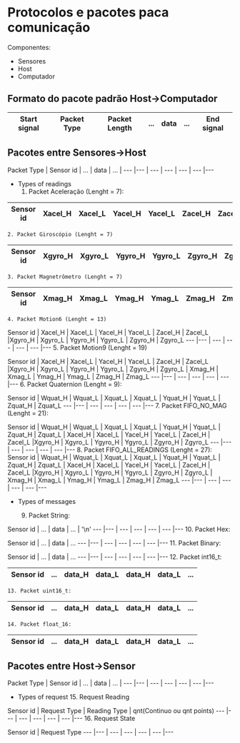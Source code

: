 # Protocolos e pacotes paca comunicação

Componentes:
*	Sensores
*	Host
*	Computador


##	Formato do pacote padrão Host->Computador

Start signal | Packet Type | Packet Length | ... | data | ... | End signal
--- |--- | --- | --- | --- | --- |---
##	Pacotes entre Sensores->Host
Packet Type | Sensor id |  ... | data | ... |
--- |--- | --- | --- | --- | --- |---

* Types of readings
	1. Packet Aceleração (Lenght = 7):

Sensor id |  Xacel_H |  Xacel_L |  Yacel_H |  Yacel_L |  Zacel_H |  Zacel_L
--- |--- | --- | --- | --- | --- |---
	2. Packet Giroscópio (Lenght = 7)

Sensor id |  Xgyro_H |  Xgyro_L |  Ygyro_H |  Ygyro_L |  Zgyro_H |  Zgyro_L
--- |--- | --- | --- | --- | --- |---
	3. Packet Magnetrômetro (Lenght = 7)

Sensor id |  Xmag_H |  Xmag_L |  Ymag_H |  Ymag_L |  Zmag_H |  Zmag_L
--- |--- | --- | --- | --- | --- |---
	4. Packet Motion6 (Lenght = 13)

Sensor id |	Xacel_H |  Xacel_L |  Yacel_H |  Yacel_L |  Zacel_H |  Zacel_L |Xgyro_H |  Xgyro_L |  Ygyro_H |  Ygyro_L |  Zgyro_H |  Zgyro_L
--- |--- | --- | --- | --- | --- |---
	5. Packet Motion9 (Lenght = 19)

Sensor id |	Xacel_H |  Xacel_L |  Yacel_H |  Yacel_L |  Zacel_H |  Zacel_L |Xgyro_H |  Xgyro_L |  Ygyro_H |  Ygyro_L |  Zgyro_H |  Zgyro_L |  Xmag_H |  Xmag_L |  Ymag_H |  Ymag_L |  Zmag_H |  Zmag_L
--- |--- | --- | --- | --- | --- |---
	6. Packet Quaternion (Lenght = 9):

Sensor id |  Wquat_H |  Wquat_L |  Xquat_L |  Xquat_L |  Yquat_H |  Yquat_L |  Zquat_H |  Zquat_L
--- |--- | --- | --- | --- | --- |---
	7. Packet FIFO_NO_MAG (Lenght = 21):

Sensor id |  Wquat_H |  Wquat_L |  Xquat_L |  Xquat_L |  Yquat_H |  Yquat_L |  Zquat_H |  Zquat_L | Xacel_H |  Xacel_L |  Yacel_H |  Yacel_L |  Zacel_H |  Zacel_L |Xgyro_H |  Xgyro_L |  Ygyro_H |  Ygyro_L |  Zgyro_H |  Zgyro_L
--- |--- | --- | --- | --- | --- |---
	8. Packet FIFO_ALL_READINGS (Lenght = 27):
Sensor id |  Wquat_H |  Wquat_L |  Xquat_L |  Xquat_L |  Yquat_H |  Yquat_L |  Zquat_H |  Zquat_L | Xacel_H |  Xacel_L |  Yacel_H |  Yacel_L |  Zacel_H |  Zacel_L |Xgyro_H |  Xgyro_L |  Ygyro_H |  Ygyro_L |  Zgyro_H |  Zgyro_L |  Xmag_H |  Xmag_L |  Ymag_H |  Ymag_L |  Zmag_H |  Zmag_L
--- |--- | --- | --- | --- | --- |---
* Types of messages

	9. Packet String:

Sensor id | ... | data | ... | '\n'
--- |--- | --- | --- | --- | --- |---
	10. Packet Hex:

Sensor id | ... | data | ...
--- |--- | --- | --- | --- | --- |---
	11. Packet Binary:

Sensor id | ... | data | ...
--- |--- | --- | --- | --- | --- |---
	12. Packet int16_t:

Sensor id | ... | data_H | data_L | data_H | data_L | ...
--- |--- | --- | --- | --- | --- |---
	13. Packet uint16_t:

Sensor id | ... | data_H | data_L | data_H | data_L | ...
--- |--- | --- | --- | --- | --- |---
	14. Packet float_16:

Sensor id | ... | data_H | data_L | data_H | data_L | ...
--- |--- | --- | --- | --- | --- |---
##	Pacotes entre Host->Sensor

Packet Type | Sensor id |  ... | data | ... |
--- |--- | --- | --- | --- | --- |---
* Types of request
	15. Request Reading

Sensor id | Request Type | Reading Type | qnt(Continuo ou qnt points)
--- |--- | --- | --- | --- | --- |---
	16. Request State

Sensor id | Request Type
--- |--- | --- | --- | --- | --- |---
